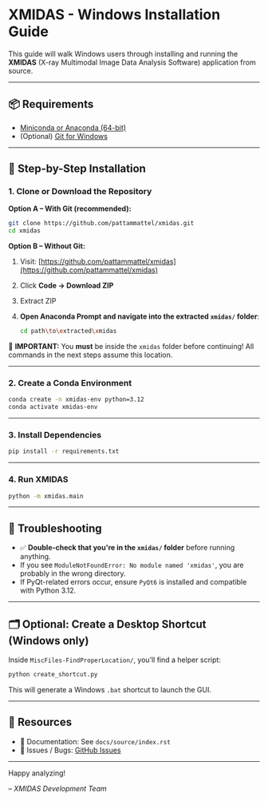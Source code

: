 # XMIDAS - Windows Installation Guide

This guide will walk Windows users through installing and running the **XMIDAS** (X-ray Multimodal Image Data Analysis Software) application from source.

---

## 📦 Requirements

* [Miniconda or Anaconda (64-bit)](https://docs.conda.io/en/latest/miniconda.html)
* (Optional) [Git for Windows](https://git-scm.com/download/win)

---

## 🧰 Step-by-Step Installation

### 1. Clone or Download the Repository

**Option A – With Git (recommended):**

```bash
git clone https://github.com/pattammattel/xmidas.git
cd xmidas
```

**Option B – Without Git:**

1. Visit: [https://github.com/pattammattel/xmidas](https://github.com/pattammattel/xmidas)
2. Click **Code → Download ZIP**
3. Extract ZIP
4. **Open Anaconda Prompt and navigate into the extracted `xmidas/` folder**:

   ```bash
   cd path\to\extracted\xmidas
   ```

🚨 **IMPORTANT:** You **must** be inside the `xmidas` folder before continuing! All commands in the next steps assume this location.

---

### 2. Create a Conda Environment

```bash
conda create -n xmidas-env python=3.12
conda activate xmidas-env
```

---

### 3. Install Dependencies

```bash
pip install -r requirements.txt
```


---

### 4. Run XMIDAS

```bash
python -m xmidas.main
```


---

## 📌 Troubleshooting

* ✅ **Double-check that you're in the `xmidas/` folder** before running anything.
* If you see `ModuleNotFoundError: No module named 'xmidas'`, you are probably in the wrong directory.
* If PyQt-related errors occur, ensure `PyQt6` is installed and compatible with Python 3.12.

---

## 🗂 Optional: Create a Desktop Shortcut (Windows only)

Inside `MiscFiles-FindProperLocation/`, you’ll find a helper script:

```bash
python create_shortcut.py
```

This will generate a Windows `.bat` shortcut to launch the GUI.

---

## 🔗 Resources

* 📖 Documentation: See `docs/source/index.rst`
* 🐞 Issues / Bugs: [GitHub Issues](https://github.com/pattammattel/xmidas/issues)

---

Happy analyzing!

*– XMIDAS Development Team*
